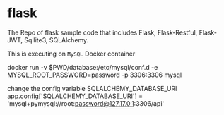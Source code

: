 # flask
The Repo of flask sample code that includes Flask, Flask-Restful, Flask-JWT, Sqllite3, SQLAlchemy.

This is executing on `MySQL` Docker container


 docker run -v $PWD/database:/etc/mysql/conf.d -e MYSQL_ROOT_PASSWORD=password  -p 3306:3306 mysql

change the config variable SQLALCHEMY_DATABASE_URI
app.config['SQLALCHEMY_DATABASE_URI'] = 'mysql+pymysql://root:password@127.17.0.1:3306/api'
